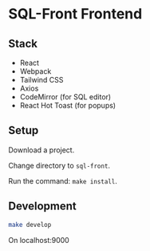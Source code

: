# SQL-Front Frontend

## Stack
- React
- Webpack
- Tailwind CSS
- Axios
- CodeMirror (for SQL editor)
- React Hot Toast (for popups)

## Setup
Download a project.

Change directory to `sql-front`.

Run the command: `make install`.

## Development
```bash
make develop
```
On localhost:9000